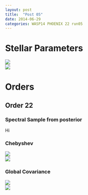 ```yaml
---
layout: post
title:  "Post 05"
date: 2014-06-29
categories: WASP14 PHOENIX 22 run05
---
```


<h1> Stellar Parameters </h1>
<div class="row">
  <div class="col-md-6">
  <img src="{{ site.url }}/assets/WASP14/PHOENIX/22/run05//stellar_triangle.png" class="img-responsive"/>
  </div>
  <div class="col-md-6">
  <img src="{{ site.url }}/assets/WASP14/PHOENIX/22/run05//stellar_chain_pos.png" class="img-responsive"/>
  </div>
</div>

<h1>Orders </h1>

<h2>Order 22</h2>
<h3>Spectral Sample from posterior</h3>
Hi

<h3>Chebyshev</h3>
<div class="row">
  <div class="col-md-6">
  <img src="{{ site.url }}/assets/WASP14/PHOENIX/22/run05///22/cheb_triangle.png" class="img-responsive"/>
  </div>
  <div class="col-md-6">
  <img src="{{ site.url }}/assets/WASP14/PHOENIX/22/run05///22/cheb_chain_pos.png" class="img-responsive"/>
  </div>
</div>
<h3>Global Covariance</h3>
<div class="row">
  <div class="col-md-6">
  <img src="{{ site.url }}/assets/WASP14/PHOENIX/22/run05///22/cov_triangle.png" class="img-responsive"/>
  </div>
  <div class="col-md-6">
  <img src="{{ site.url }}/assets/WASP14/PHOENIX/22/run05///22/cov_chain_pos.png" class="img-responsive"/>
  </div>
</div>
